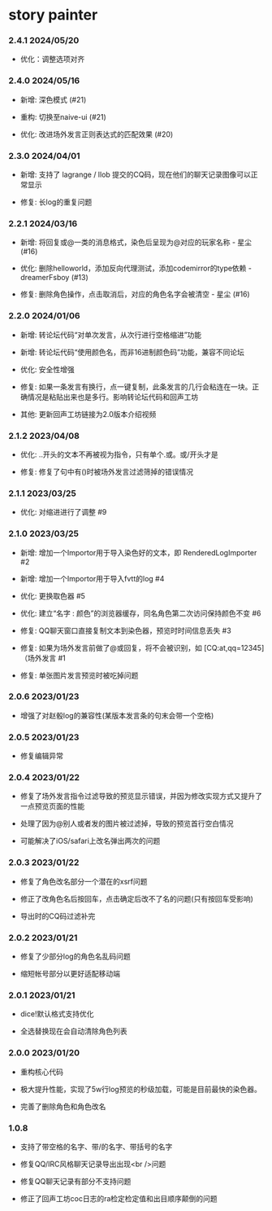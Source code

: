 # story painter

### 2.4.1 2024/05/20

* 优化：调整选项对齐

### 2.4.0 2024/05/16

* 新增: 深色模式 (#21)

* 重构: 切换至naive-ui (#21)

* 优化: 改进场外发言正则表达式的匹配效果 (#20)


### 2.3.0 2024/04/01

* 新增: 支持了 lagrange / llob 提交的CQ码，现在他们的聊天记录图像可以正常显示

* 修复: 长log的重复问题


### 2.2.1 2024/03/16

* 新增: 将回复或@一类的消息格式，染色后呈现为@对应的玩家名称 - 星尘 (#16)

* 优化: 删除helloworld，添加反向代理测试，添加codemirror的type依赖 - dreamerFsboy (#13)

* 修复: 删除角色操作，点击取消后，对应的角色名字会被清空 - 星尘 (#16)


### 2.2.0 2024/01/06

* 新增: 转论坛代码“对单次发言，从次行进行空格缩进”功能

* 新增: 转论坛代码“使用颜色名，而非16进制颜色码”功能，兼容不同论坛

* 优化: 安全性增强

* 修复: 如果一条发言有换行，点一键复制，此条发言的几行会粘连在一块。正确情况是粘贴出来也是多行。影响转论坛代码和回声工坊

* 其他: 更新回声工坊链接为2.0版本介绍视频


### 2.1.2 2023/04/08

* 优化: ..开头的文本不再被视为指令，只有单个.或。或/开头才是

* 修复: 修复了句中有()时被场外发言过滤筛掉的错误情况


### 2.1.1 2023/03/25

* 优化: 对缩进进行了调整 #9


### 2.1.0 2023/03/25

* 新增: 增加一个Importor用于导入染色好的文本，即 RenderedLogImporter #2

* 新增: 增加一个Importor用于导入fvtt的log #4

* 优化: 更换取色器 #5

* 优化: 建立“名字 : 颜色”的浏览器缓存，同名角色第二次访问保持颜色不变 #6

* 修复: QQ聊天窗口直接复制文本到染色器，预览时时间信息丢失 #3

* 修复: 如果为场外发言前做了@或回复，将不会被识别，如 [CQ:at,qq=12345]（场外发言 #1

* 修复: 单张图片发言预览时被吃掉问题


### 2.0.6 2023/01/23

* 增强了对赵骰log的兼容性(某版本发言条的句末会带一个空格)


### 2.0.5 2023/01/23

* 修复编辑异常


### 2.0.4 2023/01/22

* 修复了场外发言指令过滤导致的预览显示错误，并因为修改实现方式又提升了一点预览页面的性能

* 处理了因为@别人或者发的图片被过滤掉，导致的预览首行空白情况

* 可能解决了iOS/safari上改名弹出两次的问题


### 2.0.3 2023/01/22

* 修复了角色改名部分一个潜在的xsrf问题

* 修正了改角色名后按回车，点击确定后改不了名的问题(只有按回车受影响)

* 导出时的CQ码过滤补完


### 2.0.2 2023/01/21

* 修复了少部分log的角色名乱码问题

* 缩短帐号部分以更好适配移动端


### 2.0.1 2023/01/21

* dice!默认格式支持优化

* 全选替换现在会自动清除角色列表


### 2.0.0 2023/01/20

* 重构核心代码

* 极大提升性能，实现了5w行log预览的秒级加载，可能是目前最快的染色器。

* 完善了删除角色和角色改名


### 1.0.8

* 支持了带空格的名字、带/的名字、带括号的名字

* 修复QQ/IRC风格聊天记录导出出现\<br />问题

* 修复QQ聊天记录有部分不支持问题

* 修正了回声工坊coc日志的ra检定检定值和出目顺序颠倒的问题

